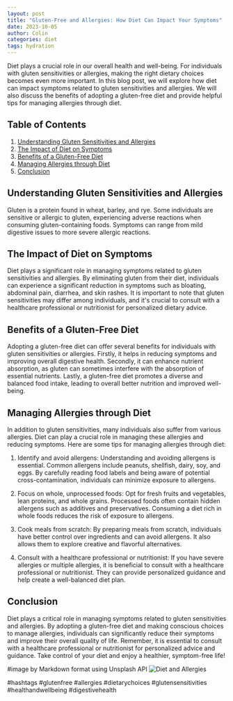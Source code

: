 ```yaml
---
layout: post
title: "Gluten-Free and Allergies: How Diet Can Impact Your Symptoms"
date: 2023-10-05
author: Colin
categories: diet
tags: hydration
---
```


Diet plays a crucial role in our overall health and well-being. For individuals with gluten sensitivities or allergies, making the right dietary choices becomes even more important. In this blog post, we will explore how diet can impact symptoms related to gluten sensitivities and allergies. We will also discuss the benefits of adopting a gluten-free diet and provide helpful tips for managing allergies through diet.

## Table of Contents
1. [Understanding Gluten Sensitivities and Allergies](#understanding-gluten-sensitivities-and-allergies)
2. [The Impact of Diet on Symptoms](#the-impact-of-diet-on-symptoms)
3. [Benefits of a Gluten-Free Diet](#benefits-of-a-gluten-free-diet)
4. [Managing Allergies through Diet](#managing-allergies-through-diet)
5. [Conclusion](#conclusion)

## Understanding Gluten Sensitivities and Allergies

Gluten is a protein found in wheat, barley, and rye. Some individuals are sensitive or allergic to gluten, experiencing adverse reactions when consuming gluten-containing foods. Symptoms can range from mild digestive issues to more severe allergic reactions.

## The Impact of Diet on Symptoms

Diet plays a significant role in managing symptoms related to gluten sensitivities and allergies. By eliminating gluten from their diet, individuals can experience a significant reduction in symptoms such as bloating, abdominal pain, diarrhea, and skin rashes. It is important to note that gluten sensitivities may differ among individuals, and it's crucial to consult with a healthcare professional or nutritionist for personalized dietary advice.

## Benefits of a Gluten-Free Diet

Adopting a gluten-free diet can offer several benefits for individuals with gluten sensitivities or allergies. Firstly, it helps in reducing symptoms and improving overall digestive health. Secondly, it can enhance nutrient absorption, as gluten can sometimes interfere with the absorption of essential nutrients. Lastly, a gluten-free diet promotes a diverse and balanced food intake, leading to overall better nutrition and improved well-being.

## Managing Allergies through Diet

In addition to gluten sensitivities, many individuals also suffer from various allergies. Diet can play a crucial role in managing these allergies and reducing symptoms. Here are some tips for managing allergies through diet:

1. Identify and avoid allergens: Understanding and avoiding allergens is essential. Common allergens include peanuts, shellfish, dairy, soy, and eggs. By carefully reading food labels and being aware of potential cross-contamination, individuals can minimize exposure to allergens.

2. Focus on whole, unprocessed foods: Opt for fresh fruits and vegetables, lean proteins, and whole grains. Processed foods often contain hidden allergens such as additives and preservatives. Consuming a diet rich in whole foods reduces the risk of exposure to allergens.

3. Cook meals from scratch: By preparing meals from scratch, individuals have better control over ingredients and can avoid allergens. It also allows them to explore creative and flavorful alternatives.

4. Consult with a healthcare professional or nutritionist: If you have severe allergies or multiple allergies, it is beneficial to consult with a healthcare professional or nutritionist. They can provide personalized guidance and help create a well-balanced diet plan.

## Conclusion

Diet plays a critical role in managing symptoms related to gluten sensitivities and allergies. By adopting a gluten-free diet and making conscious choices to manage allergies, individuals can significantly reduce their symptoms and improve their overall quality of life. Remember, it is essential to consult with a healthcare professional or nutritionist for personalized advice and guidance. Take control of your diet and enjoy a healthier, symptom-free life!

#image by Markdown format using Unsplash API
![Diet and Allergies](https://source.unsplash.com/1600x900/?diet,allergies) 

#hashtags 
#glutenfree #allergies #dietarychoices #glutensensitivities #healthandwellbeing #digestivehealth